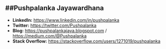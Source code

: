 ##Pushpalanka Jayawardhana
-------------------------------------------------------------------------------------------------
* **LinkedIn:** https://www.linkedin.com/in/pushpalanka
* **Twitter:** https://twitter.com/Pushpalanka
* **Blog:** https://pushpalankajaya.blogspot.com   / https://medium.com/@Pushpalanka
* **Stack Overflow:** https://stackoverflow.com/users/1271019/pushpalanka
